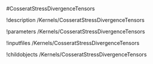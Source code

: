 <!-- MOOSE Object Documentation Stub: Remove this when content is added. -->
#CosseratStressDivergenceTensors

!description /Kernels/CosseratStressDivergenceTensors

!parameters /Kernels/CosseratStressDivergenceTensors

!inputfiles /Kernels/CosseratStressDivergenceTensors

!childobjects /Kernels/CosseratStressDivergenceTensors
